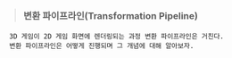 > ### 변환 파이프라인(Transformation Pipeline)

```
  3D 게임이 2D 게임 화면에 렌더링되는 과정 변환 파이프라인은 거친다.
  변환 파이프라인은 어떻게 진행되며 그 개념에 대해 알아보자.
```

<br>
